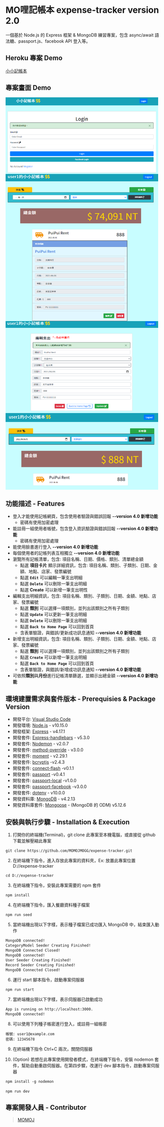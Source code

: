 # MO哩記帳本 expense-tracker version 2.0

一個基於 Node.js 的 Express 框架 & MongoDB 練習專案，包含 async/await 語法糖、passport.js、facebook API 登入等。

## Heroku 專案 Demo
[小小記帳本](https://stark-harbor-58371.herokuapp.com/)

## 專案畫面 Demo
[<img align="center" src="https://github.com/MOMOJMOGG/expense-tracker/blob/master/public/images/login.png" height="250" width="500" />]()
[<img align="center" src="https://github.com/MOMOJMOGG/expense-tracker/blob/master/public/images/homev2.png" height="480" width="500" />]()
[<img align="center" src="https://github.com/MOMOJMOGG/expense-tracker/blob/master/public/images/edits.png" height="300" width="500" />]()
[<img align="center" src="https://github.com/MOMOJMOGG/expense-tracker/blob/master/public/images/sorts.png" height="250" width="500" />]()

## 功能描述 - Features
- 登入才能使用記帳網頁，包含使用者驗證與錯誤回報 **--version 4.0 新增功能**
  - 密碼有使用加密處理 
- 能註冊一組使用者帳號，包含登入資訊驗證與錯誤回報 **--version 4.0 新增功能**
  - 密碼有使用加密處理
- 能使用臉書進行登入 **--version 4.0 新增功能**
- 每個使用者的記帳列表互相獨立 **--version 4.0 新增功能**
- 瀏覽所有記帳清單，包含: 項目名稱、日期、價格、類別、清單總金額
  - 點選 **項目卡片** 顯示詳細資訊，包含: 項目名稱、類別、子類別、日期、金額、地點、店家、發票編號
  - 點選 **`Edit`** 可以編輯一筆支出明細
  - 點選 **`Delete`** 可以刪除一筆支出明細
  - 點選 **Create** 可以新增一筆支出明性
- 編輯支出明細資訊，包含: 項目名稱、類別、子類別、日期、金額、地點、店家、發票編號
  - 點選 **類別** 可以選擇一項類別，並列出該類別之所有子類別
  - 點選 **`Update`** 可以更新一筆支出明細
  - 點選 **`Delete`** 可以刪除一筆支出明細
  - 點選 **`Back to Home Page`** 可以回到首頁
  - 含表單驗證，與錯誤/更新成功訊息通知 **--version 4.0 新增功能**
- 新增支出明細資訊，包含: 項目名稱、類別、子類別、日期、金額、地點、店家、發票編號
  - 點選 **類別** 可以選擇一項類別，並列出該類別之所有子類別
  - 點選 **`Create`** 可以新增一筆支出明細
  - 點選 **`Back to Home Page`** 可以回到首頁
  - 含表單驗證，與錯誤/新增成功訊息通知 **--version 4.0 新增功能**
- 可依照**類別**與**月份**進行記帳清單篩選，並顯示出總金額 **--version 4.0 新增功能**


## 環境建置需求與套件版本 - Prerequisies & Package Version
- 開發平台: [Visual Studio Code](https://code.visualstudio.com/download)
- 開發環境: [Node.js](https://nodejs.org/en/) - v10.15.0
- 開發框架: [Express](https://expressjs.com/en/starter/installing.html) - v4.17.1
- 開發套件: [Express-handlebars](https://www.npmjs.com/package/express-handlebars) - v5.3.0
- 開發套件: [Nodemon](https://www.npmjs.com/package/nodemon) - v2.0.7
- 開發套件: [method-override](https://www.npmjs.com/package/method-override) - v3.0.0
- 開發套件: [moment](https://www.npmjs.com/package/moment) - v2.29.1
- 開發套件: [bcryptjs](https://www.npmjs.com/package/bcryptjs) -v2.4.3
- 開發套件: [connect-flash](https://www.npmjs.com/package/connect-flash) -v0.1.1
- 開發套件: [passport](https://www.npmjs.com/package/passport) -v0.4.1
- 開發套件: [passport-local](https://www.npmjs.com/package/passport-local) -v1.0.0
- 開發套件: [passport-facebook](https://www.npmjs.com/package/passport-facebook) -v3.0.0
- 開發套件: [dotenv](https://www.npmjs.com/package/dotenv) - v10.0.0
- 開發資料庫: [MongoDB](https://www.mongodb.com/) - v4.2.13
- 開發資料庫套件: [Mongoose](https://www.npmjs.com/package/mongoose) - (MongoDB 的 ODM) v5.12.6


## 安裝與執行步驟 - Installation & Execution
1. 打開你的終端機(Terminal)，git clone 此專案至本機電腦，或直接從 github 下載並解壓縮此專案

```
git clone https://github.com/MOMOJMOGG/expense-tracker.git
```

2. 在終端機下指令，進入存放此專案的資料夾，Ex: 放置此專案位置 D://expense-tracker

```
cd D://expense-tracker
```

3. 在終端機下指令，安裝此專案需要的 npm 套件

```
npm install
```

4. 在終端機下指令，匯入餐廳資料種子檔案

```
npm run seed
```

5. 當終端機出現以下字樣，表示種子檔案已成功匯入 MongoDB 中，結束匯入動作

```
MongoDB connected!
CategoryModel Seeder Creating Finished!
MongoDB Connected Closed!
MongoDB connected!
User Seeder Creating Finished!
Record Seeder Creating Finished!
MongoDB Connected Closed!
```

6. 運行 start 腳本指令，啟動專案伺服器

```
npm run start
```

7. 當終端機出現以下字樣，表示伺服器已啟動成功

```
App is running on http://localhost:3000.
MongoDB connected!
```

8. 可以使用下列種子帳密進行登入，或註冊一組帳密

```
帳號: user1@example.com
密碼: 12345678
```

9. 在終端機下指令 Ctrl+C 兩次，關閉伺服器

10. (Option) 若想在此專案使用開發者模式，在終端機下指令，安裝 nodemon 套件，幫助自動重啟伺服器。在第四步驟，改運行 dev 腳本指令，啟動專案伺服器

```
npm install -g nodemon

npm run dev
```


## 專案開發人員 - Contributor

> [MOMOJ](https://github.com/MOMOJMOGG)
